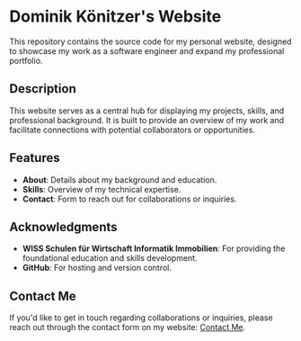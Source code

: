 # Dominik Könitzer's Website

This repository contains the source code for my personal website, designed to showcase my work as a software engineer and expand my professional portfolio.

## Description

This website serves as a central hub for displaying my projects, skills, and professional background. It is built to provide an overview of my work and facilitate connections with potential collaborators or opportunities.

## Features

- **About**: Details about my background and education.
- **Skills**: Overview of my technical expertise.
- **Contact**: Form to reach out for collaborations or inquiries.

## Acknowledgments

- **WISS Schulen für Wirtschaft Informatik Immobilien**: For providing the foundational education and skills development.
- **GitHub**: For hosting and version control.

## Contact Me

If you'd like to get in touch regarding collaborations or inquiries, please reach out through the contact form on my website: [Contact Me](https://dominikkoenitzer.ch/#contact).
